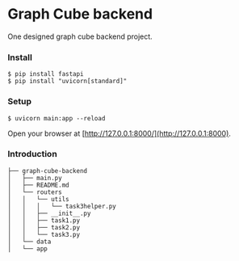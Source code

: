 # Graph Cube backend

One designed graph cube backend project.

### Install

```
$ pip install fastapi
$ pip install "uvicorn[standard]"
```

### Setup
```
$ uvicorn main:app --reload
```

Open your browser at [http://127.0.0.1:8000/](http://127.0.0.1:8000).

### Introduction

```
├── graph-cube-backend
│   ├── main.py
│   ├── README.md
│   └── routers
│   │   └── utils
│   │   │   └── task3helper.py
│   │   ├── __init__.py
│   │   ├── task1.py
│   │   ├── task2.py
│   │   └── task3.py
│   └── data
│   └── app
```